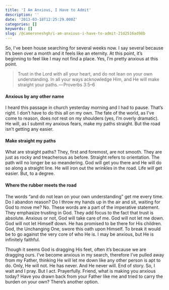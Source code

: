 ```yaml
---
title: 'I Am Anxious, I Have to Admit'
description: ''
date: '2013-03-18T12:25:29.000Z'
categories: []
keywords: []
slug: /@cameroneshgh/i-am-anxious-i-have-to-admit-21d2516ad98b
---
```


So, I’ve been house searching for several weeks now. I say several because it’s been over a month and it feels like an eternity. At this point, it’s beginning to feel like I may not find a place. Yes, I’m pretty anxious at this point.

> Trust in the Lord with all your heart, and do not lean on your own understanding. In all your ways acknowledge Him, and He will make straight your paths. — Proverbs 3:5–6

#### Anxious by any other name

I heard this passage in church yesterday morning and I had to pause. That’s right. I don’t have to do this all on my own. The fate of the world, as I’ve come to reason, does _not_ rest on my shoulders (yes, I’m overly dramatic). He will, as I submit my anxious fears, make my paths straight. But the road isn’t getting any easier.

#### Make straight my paths

What are straight paths? They, first and foremost, are not smooth. They are just as rocky and treacherous as before. Straight refers to orientation. The path will no longer be so meandering. God will get you there and He will do so along a straight line. He will iron out the wrinkles in the road. Life _will_ get easier. But, to a degree.

#### Where the rubber meets the road

The words “and do not lean on your own understanding” get me every time. Do I abandon reason? Do I throw my hands up in the air and sit, waiting for God to move me? No. These words are a part of the imperative statement. They emphasize trusting in God. They add focus to the fact that trust is absolute. Anxious or not, God will take care of me. God will not let me down. God will not let Himself down. He has promised to be there for His children. God, the Unchanging One, swore this oath upon Himself. To break it would be to go against the very core of who He is. I may be anxious, but He is infinitely faithful.

Though it seems God is dragging His feet, often it’s because we are dragging ours. I’ve become anxious in my search, therefore I’ve pulled away from my Father, thinking He will let me down like any other person is apt to do. Only, He will not. He has never. And He never will. End of story. So, I wait and I pray. But I act. Prayerfully. Friend, what is making you anxious today? Have you drawn back from your Father like me and tried to carry the burden on your own? There’s another option.